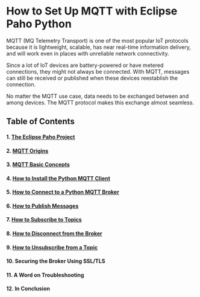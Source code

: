 # How to Set Up MQTT with Eclipse Paho Python

MQTT (MQ Telemetry Transport) is one of the most popular IoT protocols because it is lightweight, scalable, has near real-time information delivery, and will work even in places with unreliable network connectivity. 

Since a lot of IoT devices are battery-powered or have metered connections, they might not always be connected. With MQTT, messages can still be received or published when these devices reestablish the connection.

No matter the MQTT use case, data needs to be exchanged between and among devices. The MQTT protocol makes this exchange almost seamless.


## Table of Contents

#### 1. [The Eclipse Paho Project](/Eclipse_Paho/01_the_eclipse_paho_project.md)
#### 2. [MQTT Origins](/Eclipse_Paho/02_mqtt_origins.md)
#### 3. [MQTT Basic Concepts](/Eclipse_Paho/03_mqtt_basic_concepts.md)
#### 4. [How to Install the Python MQTT Client](/Eclipse_Paho/04_how_to_install_the_python_%20mqtt_client.md)
#### 5. [How to Connect to a Python MQTT Broker](/Eclipse_Paho/05_how_to_connect_to_a_python_mqtt_broker.md)
#### 6. [How to Publish Messages](/Eclipse_Paho/06_how_to_publish_messages.md)
#### 7. [How to Subscribe to Topics](/07_how_to_subscribe_to_topics.md)
#### 8. [How to Disconnect from the Broker](/08_how_to_disconnect_from_the_broker.md)
#### 9. [How to Unsubscribe from a Topic](/09_how_to_unsubscribe_from_a_topic.md)
#### 10. Securing the Broker Using SSL/TLS
#### 11. A Word on Troubleshooting
#### 12. In Conclusion
